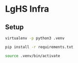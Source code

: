 # LgHS Infra

## Setup

```bash
virtualenv -p python3 .venv

pip install -r requirements.txt

source .venv/bin/activate
```
